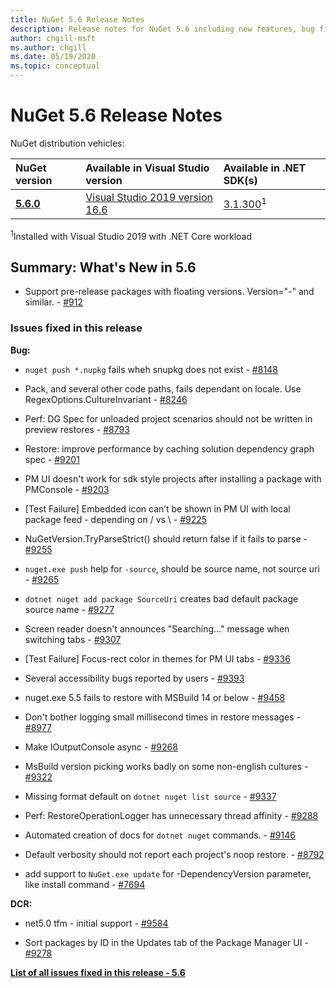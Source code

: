 ```yaml
---
title: NuGet 5.6 Release Notes
description: Release notes for NuGet 5.6 including new features, bug fixes, and DCRs.
author: chgill-msft
ms.author: chgill
ms.date: 05/19/2020
ms.topic: conceptual
---
```


# NuGet 5.6 Release Notes

NuGet distribution vehicles:

| NuGet version | Available in Visual Studio version| Available in .NET SDK(s)|
|:---|:---|:---|
| [**5.6.0**](https://nuget.org/downloads) | [Visual Studio 2019 version 16.6](https://visualstudio.microsoft.com/downloads/) | [3.1.300](https://dotnet.microsoft.com/download/dotnet-core/3.1)<sup>1</sup> |

<sup>1</sup>Installed with Visual Studio 2019 with .NET Core workload

## Summary: What's New in 5.6

* Support pre-release packages with floating versions. Version="*-*" and similar. - [#912](https://github.com/NuGet/Home/issues/912)

### Issues fixed in this release

**Bug:**

* `nuget push *.nupkg` fails wheh snupkg does not exist - [#8148](https://github.com/NuGet/Home/issues/8148)

* Pack, and several other code paths, fails dependant on locale. Use RegexOptions.CultureInvariant - [#8246](https://github.com/NuGet/Home/issues/8246)

* Perf: DG Spec for unloaded project scenarios should not be written in preview restores - [#8793](https://github.com/NuGet/Home/issues/8793)

* Restore:  improve performance by caching solution dependency graph spec - [#9201](https://github.com/NuGet/Home/issues/9201)

* PM UI doesn't work for sdk style projects after installing a package with PMConsole - [#9203](https://github.com/NuGet/Home/issues/9203)

* [Test Failure] Embedded icon can’t be shown in PM UI with local package feed - depending on / vs \ - [#9225](https://github.com/NuGet/Home/issues/9225)

* NuGetVersion.TryParseStrict() should return false if it fails to parse - [#9255](https://github.com/NuGet/Home/issues/9255)

* `nuget.exe push` help for `-source`, should be source name, not source uri - [#9265](https://github.com/NuGet/Home/issues/9265)

* `dotnet nuget add package SourceUri`  creates bad default package source name - [#9277](https://github.com/NuGet/Home/issues/9277)

* Screen reader doesn't announces "Searching..." message when switching tabs - [#9307](https://github.com/NuGet/Home/issues/9307)

* [Test Failure] Focus-rect color in themes for PM UI tabs - [#9336](https://github.com/NuGet/Home/issues/9336)

* Several accessibility bugs reported by users - [#9393](https://github.com/NuGet/Home/issues/9393)

* nuget.exe 5.5 fails to restore with MSBuild 14 or below - [#9458](https://github.com/NuGet/Home/issues/9458)

* Don't bother logging small millisecond times in restore messages - [#8977](https://github.com/NuGet/Home/issues/8977)

* Make IOutputConsole async - [#9268](https://github.com/NuGet/Home/issues/9268)

* MsBuild version picking works badly on some non-english cultures - [#9322](https://github.com/NuGet/Home/issues/9322)

* Missing format default on `dotnet nuget list source` - [#9337](https://github.com/NuGet/Home/issues/9337)

* Perf: RestoreOperationLogger has unnecessary thread affinity - [#9288](https://github.com/NuGet/Home/issues/9288)

* Automated creation of docs for `dotnet nuget` commands. - [#9146](https://github.com/NuGet/Home/issues/9146)

* Default verbosity should not report each project's noop restore. - [#8792](https://github.com/NuGet/Home/issues/8792)

* add support to `NuGet.exe update` for -DependencyVersion parameter, like install command - [#7694](https://github.com/NuGet/Home/issues/7694)


**DCR:**

* net5.0 tfm - initial support - [#9584](https://github.com/NuGet/Home/issues/9584)

* Sort packages by ID in the Updates tab of the Package Manager UI - [#9278](https://github.com/NuGet/Home/issues/9278)


**[List of all issues fixed in this release - 5.6](https://app.zenhub.com/workspaces/nuget-client-team-55aec9a240305cf007585881/reports/release?release=5e3b2080c4b30708e48bf9f3)**
